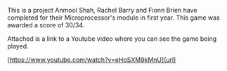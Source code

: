 This is a project Anmool Shah, Rachel Barry and Fionn Brien have completed for their Microprocessor's module in first year. This game was awarded a score of 30/34.

Attached is a link to a Youtube video where you can see the game being played.

[https://www.youtube.com/watch?v=eHoSXM9kMnU](url)
